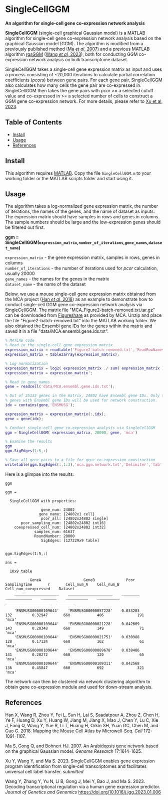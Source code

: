 # SingleCellGGM

**An algorithm for single-cell gene co-expression network analysis**

<b>SingleCellGGM</b> (single-cell graphical Gaussian model) is a MATLAB algorithm for single-cell gene co-expression network analysis based on the graphical Gaussian model (GGM). The algorithm is modified from a previously published method ([Ma *et al*, 2007](#References)) and a previous MATLAB algorithm [rgsGGM](https://github.com/MaShisongLab/rgsGGM) ([Wang *et al*, 2023](#References)), both for conducting GGM co-expression network analysis on bulk transcriptome dataset.

SingleCellGGM takes a single-cell gene expression matrix as input and uses a process consisting of ~20,000 iterations to calculate partial correlation coefficients (<i>pcors</i>) between gene pairs. For each gene pair, SingleCellGGM also calculates how many cells the gene pair are co-expressed in. SingleCellGGM then takes the gene pairs with <i>pcor</i> >= a selected cutoff value and co-expressed in >= a selected number of cells to construct a GGM gene co-expression network. For more details, please refer to [Xu et al, 2023](#References). 

## Table of Contents
- [Install](#Install)
- [Usage](#Usage)
- [References](#References)

## Install
This algorithm requires [MATLAB](https://www.mathworks.com/products/matlab.html). Copy the file `SingleCellGGM.m` to your working folder or the MATLAB scripts folder and start using it.

## Usage

The algorithm takes a log-normalized gene expression matrix, the number of iterations, the names of the genes, and the name of dataset as inputs. The expression matrix should have samples in rows and genes in columns. The sample numbers should be large and the low-expression genes should be filtered out first. 

<B>ggm = SingleCellGGM(`expression_matrix`,`number_of_iterations`,`gene_names`,`dataset_name`)</B>

`expression_matrix` - the gene expression matrix, samples in rows, genes in columns <br/>
`number_of_iterations` - the number of iterations used for *pcor* calculation, usually 20000<br/>
`gene_names` - the names for the genes in the matrix <br/>
`dataset_name` - the name of the dataset


Below, we use a mouse single-cell gene expression matrix obtained from the MCA project ([Han *et al*, 2018](#References)) as an example to demonstrate how to conduct single-cell GGM gene co-expression network analysis via SingleCellGGM. The matrix file "MCA_Figure2-batch-removed.txt.tar.gz" can be downloaded from [Figureshare](https://figshare.com/ndownloader/files/10351110?private_link=865e694ad06d5857db4b) as provided by MCA. Unzip and place the file "Figure2-batch-removed.txt" into the MATLAB working folder. We also obtained the Ensembl gene IDs for the genes within the matrix and saved it in a file "data/MCA.ensembl.gene.ids.txt".  

```matlab
% MATLAB code
% Read in the single-cell gene expression matrix
expression_matrix = readtable('Figure2-batch-removed.txt','ReadRowNames',true);
expression_matrix = table2array(expression_matrix);

% Log normalization
expression_matrix = log2( expression_matrix ./ sum( expression_matrix ) * 10000 + 1 );
expression_matrix = expression_matrix';

% Read in gene names
gene = readcell('data/MCA.ensembl.gene.ids.txt');

% Out of 25133 genes in the matrix, 24802 have Ensembl gene IDs. Only the 
% genes with Ensembl gene IDs will be used for network construction.
idx = contains(gene,'ENSMUSG');

expression_matrix = expression_matrix(:,idx);
gene = gene(idx);

% Conduct single-cell gene co-expression analysis via SingleCellGGM
ggm = SingleCellGGM( expression_matrix, 20000, gene, 'mca')

% Examine the results
ggm
ggm.SigEdges(1:5,:)

% Save all gene pairs to a file for gene co-expression construction
writetable(ggm.SigEdges(:,1:3),'mca.ggm.network.txt','Delimiter','tab','WriteVariableNames',FALSE)
```

Here is a glimpse into the results:
```shell
ggm

ggm =

  SingleCellGGM with properties:

                gene_num: 24802
               gene_name: {24802x1 cell}
                pcor_all: [24802x24802 single]
       pcor_sampling_num: [24802x24802 int16]
    coexpressed_cell_num: [24802x24802 int32]
             samples_num: 61637
             RoundNumber: 20000
                SigEdges: [127229x9 table]


ggm.SigEdges(1:5,:)

ans =

  10x9 table

           GeneA                   GeneB              Pcor      SamplingTime       r       Cell_num_A    Cell_num_B    Cell_num_coexpressed    Dataset
    ____________________    ____________________    ________    ____________    _______    __________    __________    ____________________    _______

    'ENSMUSG00000109644'    'ENSMUSG00000057228'    0.033203        132         0.32947       660            406               191              'mca'
    'ENSMUSG00000109644'    'ENSMUSG00000021228'    0.042609        143         0.20348       660            149                71              'mca'
    'ENSMUSG00000109644'    'ENSMUSG00000021751'    0.030988        128         0.17124       660            162                61              'mca'
    'ENSMUSG00000109644'    'ENSMUSG00000089678'    0.038486        141         0.20272       660            120                65              'mca'
    'ENSMUSG00000109644'    'ENSMUSG00000109311'    0.042568        136         0.45847       660            692               321              'mca'
```

The network can then be clustered via network clustering algorithm to obtain gene co-expression module and used for down-stream analysis.

## References

Han X, Wang R, Zhou Y, Fei L, Sun H, Lai S, Saadatpour A, Zhou Z, Chen H, Ye F, Huang D, Xu Y, Huang W, Jiang M, Jiang X, Mao J, Chen Y, Lu C, Xie J, Fang Q, Wang Y, Yue R, Li T, Huang H, Orkin SH, Yuan GC, Chen M, and Guo G. 2018. Mapping the Mouse Cell Atlas by Microwell-Seq. *Cell* 172: 1091-1107.

Ma S, Gong Q, and Bohnert HJ. 2007. An Arabidopsis gene network based on the graphical Gaussian model. *Genome Research* 17:1614-1625.

Xu Y, Wang Y, and Ma S. 2023. SingleCellGGM enables gene expression program identification from single-cell transcriptomes and facilitates universal cell label transfer. *submitted*

Wang Y, Zhang Y, Yu N, Li B, Gong J, Mei Y, Bao J, and Ma S. 2023. Decoding transcriptional regulation via a human gene expression predictor. *Journal of Genetics and Genomics* https://doi.org/10.1016/j.jgg.2023.01.006
 

